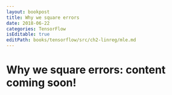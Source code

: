 ```yaml
---
layout: bookpost
title: Why we square errors
date: 2018-06-22
categories: TensorFlow
isEditable: true
editPath: books/tensorflow/src/ch2-linreg/mle.md
---
```


<script type="text/x-mathjax-config">
MathJax.Hub.Config({
  TeX: { equationNumbers: { autoNumber: "AMS" } }
});
</script>

# Why we square errors: content coming soon!

